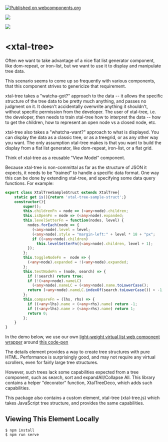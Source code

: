[![Published on webcomponents.org](https://img.shields.io/badge/webcomponents.org-published-blue.svg)](https://www.webcomponents.org/element/bahrus/xtal-tree)

<a href="https://nodei.co/npm/xtal-tree/"><img src="https://nodei.co/npm/xtal-tree.png"></a>

<img src="https://badgen.net/bundlephobia/minzip/xtal-tree">

# \<xtal-tree\>

Often we want to take advantage of a nice flat list generator component, like dom-repeat, or iron-list, but we want to use it to display and manipulate tree data.

This scenario seems to come up so frequently with various components, that this component strives to genericize that requirement.

xtal-tree takes a "watcha-got?" approach to the data -- it allows the specific structure of the tree data to be pretty much anything, and passes no judgment on it.   It doesn't accidentally overwrite anything it shouldn't, without specific permission from the developer. The user of xtal-tree, i.e. the developer, then needs to train xtal-tree how to interpret the data -- how to get the children, how to represent an open node vs a closed node, etc.

xtal-tree also takes a "whatcha-want?" approach to what is displayed.  You can display the data as a classic tree, or as a treegrid, or as any other way you want.  The only assumption xtal-tree makes is that you want to build the display from a flat list generator, like dom-repeat, iron-list, or a flat grid.  

Think of xtal-tree as a reusable "View Model" component.  

Because xtal-tree is non-committal as far as the structure of JSON it expects, it needs to be "trained" to handle a specific data format.  One way this can be done by extending xtal-tree, and specifying some data query functions.  For example:


```TypeScript
export class XtalTreeSampleStruct extends XtalTree{
    static get is(){return 'xtal-tree-sample-struct';}
    constructor(){
        super();
        this.childrenFn = node => (<any>node).children;
        this.isOpenFn = node => (<any>node).expanded;
        this.levelSetterFn = function(nodes, level) {
          nodes.forEach(node => {
            (<any>node).level = level;
            (<any>node).style = "margin-left:" + level * 18 + "px";
            if ((<any>node).children)
              this.levelSetterFn((<any>node).children, level + 1);
          });
        };
        this.toggleNodeFn =  node => {
          (<any>node).expanded = !(<any>node).expanded;
        };
        this.testNodeFn = (node, search) => {
          if (!search) return true;
          if (!(<any>node).nameLC)
            (<any>node).nameLC = (<any>node).name.toLowerCase();
          return (<any>node).nameLC.indexOf(search.toLowerCase()) > -1;
        };
        this.compareFn = (lhs, rhs) => {
          if ((<any>lhs).name < (<any>rhs).name) return -1;
          if ((<any>lhs).name > (<any>rhs).name) return 1;
          return 0;
        };
    }
}
```

In the demo below, we use our own [light-weight virtual list web component wrapper](https://github.com/bahrus/xtal-vlist) around [this code-pen](https://jsfiddle.net/jpeter06/ao464o8g/)

<!--
```
<custom-element-demo>
  <template>
    <div>
        <style>
            #directory details>section{
                margin-left:20px;
                display:flex;
                flex-direction:column;
            }

            #directory .match{
                font-weight: 800;
            }

            
        </style>
        <xtal-sip><script nomodule>["xtal-fetch-req", "p-d-r"]</script></xtal-sip>
        <button>Expand All</button>
        <p-d-r on=click to=details prop=allExpanded val=target skip-init></p-d-r>
        <button>Collapse All</button>
        <p-d-r on=click to=details prop=allCollapsed val=target skip-init></p-d-r>
        <label for=search>Search</label>
        <input disabled autocomplete=off id=search>
        <p-d-r on=input to=details prop=searchString val=target.value skip-init></p-d-r>
        <br>
        <button data-dir=asc>Sort Ascending</button>
        <p-d-r on=click to=details prop=sortDir val=target.dataset.dir skip-init></p-d-r>
        <button data-dir=desc>Sort Descending</button>
        <p-d-r on=click to=details prop=sortDir val=target.dataset.dir skip-init></p-d-r>
        <xtal-fetch-req p-d-if="p-d-r" id="directory" fetch href="https://unpkg.com/xtal-tree@0.0.64/demo/directory.html" as="text" insert-results></xtal-fetch-req>
        <script defer src="https://cdn.jsdelivr.net/npm/es-module-shims@0.2.7/dist/es-module-shims.js"></script>
        <script type="importmap-shim">
        {
            "imports": {
                "xtal-element/": "https://cdn.jsdelivr.net/npm/xtal-element@0.0.59/",
                "trans-render/": "https://cdn.jsdelivr.net/npm/trans-render@0.0.111/",
                "xtal-sip": "https://cdn.jsdelivr.net/npm/xtal-sip@0.0.87/xtal-sip.js",
                "xtal-fetch-req": "https://cdn.jsdelivr.net/npm/xtal-fetch@0.0.58/xtal-fetch-req.js",
                "p-d": "https://cdn.jsdelivr.net/npm/p-et-alia@0.0.4/p-d.js",
                "p-d-r": "https://cdn.jsdelivr.net/npm/p-et-alia@0.0.4/p-d-r.js",
                "xtal-deco": "https://cdn.jsdelivr.net/npm/xtal-decorator@0.0.46/xtal-deco.js"
            }
        }
        </script>
        <script type="module-shim">
            import 'xtal-sip';
            import {XtalTreeDeco} from 'https://cdn.jsdelivr.net/npm/xtal-tree@0.0.64/XtalTreeDeco.js';
            directory.addEventListener('fetch-complete', e =>{
                XtalTreeDeco(directory.querySelector('details'), true);
            })
        </script>

    </div>
  </div>
  </template>
</custom-element-demo>
```
-->

The details element provides a way to create tree structures with pure HTML. Performance is surprisingly good, and may not require any virtual scrollers, even for fairly large tree structures.

However, such trees lack some capabilities expected from a tree component, such as search, sort and expandAll/Collapse All.  This library contains a helper "decorator" function, XtalTreeDeco, which adds such capabilities.

This package also contains a custom element, xtal-tree (xtal-tree.js) which takes JavaScript tree structure, and provides the same capabilities.

## Viewing This Element Locally

```
$ npm install
$ npm run serve
```

